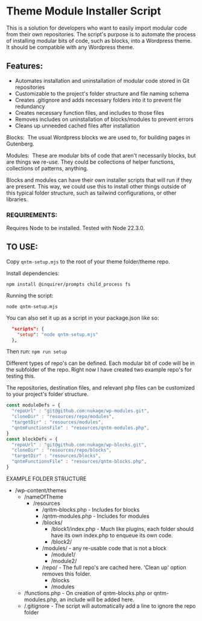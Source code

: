 # Theme Module Installer Script

This is a solution for developers who want to easily import modular code from their own repositories. The script's purpose is to automate the process of installing modular bits of code, such as blocks, into a Wordpress theme. It should be compatible with any Wordpress theme.

## Features:
- Automates installation and uninstallation of modular code stored in Git repositories
- Customizable to the project's folder structure and file naming schema
- Creates .gitignore  and adds necessary folders into it to prevent file redundancy
- Creates  necessary function files, and includes to those files
- Removes includes on uninstallation of blocks/modules to prevent errors
- Cleans up unneeded cached files after installation

Blocks:  The usual Wordpress blocks we are used to, for building pages in Gutenberg.

Modules:  These are modular bits of code that aren't necessarily blocks, but are things we re-use. They could be collections of helper functions, collections of patterns, anything.

Blocks and modules can have their own installer scripts that will run if they are present. This way, we could use this to install other things outside of this typical folder structure, such as tailwind configurations, or other libraries.

### REQUIREMENTS:

Requires Node to be installed. Tested with Node 22.3.0.

## TO USE:

Copy `qntm-setup.mjs` to the root of your theme folder/theme repo.

Install dependencies: 

`npm install @inquirer/prompts child_process fs`

Running the script:

`node qntm-setup.mjs`

You can also set it up as a script in your package.json like so:

```JSON
  "scripts": {
    "setup": "node qntm-setup.mjs"
  },
```
Then run: 
`npm run setup`

Different types of repo's can be defined. Each modular bit of code will be in the subfolder of the repo. Right now I have created two example repo's for testing this.  

The repositories, destination files, and relevant php files can be customized to your project's folder structure. 

```Javascript
const moduleDefs = {
  "repoUrl" : "git@github.com:nukage/wp-modules.git",
  "cloneDir" : "resources/repo/modules",
  "targetDir" : "resources/modules",
  "qntmFunctionsFile" : "resources/qntm-modules.php",
}
const blockDefs = {
  "repoUrl" : "git@github.com:nukage/wp-blocks.git",
  "cloneDir" : "resources/repo/blocks",
  "targetDir" : "resources/blocks",
  "qntmFunctionsFile" : "resources/qntm-blocks.php",
}
```

EXAMPLE FOLDER STRUCTURE

- /wp-content/themes
    - /nameOfTheme  
        - /resources
            - /qntm-blocks.php - Includes for blocks
            - /qntm-modules.php - Includes for modules
            - /blocks/
                - /block1/index.php - Much like plugins, each folder should have its own index.php to enqueue its own code.
                - /block2/
            - /modules/ - any re-usable code that is not a block
                - /module1/
                - /module2/ 
            - /repo/ - The full repo's are cached here. 'Clean up' option removes this folder.
                - /blocks
                - /modules
    - /functions.php - On creation of qntm-blocks.php or qntm-modules.php, an include will be added here.
    - /.gitignore - The script will automatically add a line to ignore the repo folder
